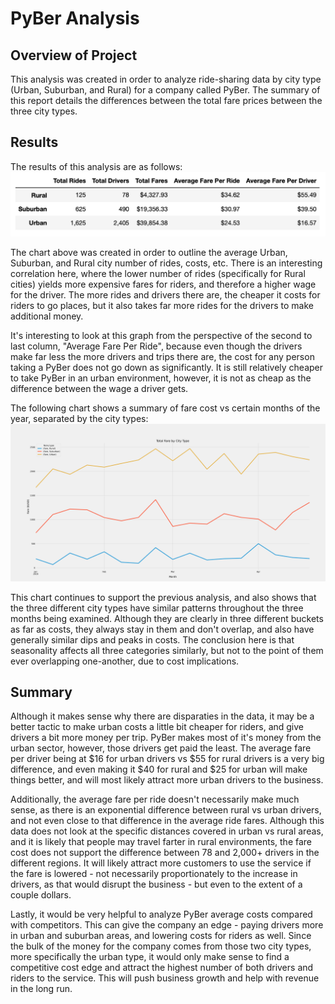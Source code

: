 # PyBer Analysis

## Overview of Project

This analysis was created in order to analyze ride-sharing data by city type (Urban, Suburban, and Rural) for a company called PyBer. The summary of this report details the differences between the total fare prices between the three city types.

## Results

The results of this analysis are as follows:
![PyBer by city type summary](Analysis/PyBer_fare_summary_by_city_type.png)

The chart above was created in order to outline the average Urban, Suburban, and Rural city number of rides, costs, etc. There is an interesting correlation here, where the lower number of rides (specifically for Rural cities) yields more expensive fares for riders, and therefore a higher wage for the driver. The more rides and drivers there are, the cheaper it costs for riders to go places, but it also takes far more rides for the drivers to make additional money. 

It's interesting to look at this graph from the perspective of the second to last column, "Average Fare Per Ride", because even though the drivers make far less the more drivers and trips there are, the cost for any person taking a PyBer does not go down as significantly. It is still relatively cheaper to take PyBer in an urban environment, however, it is not as cheap as the difference between the wage a driver gets. 

The following chart shows a summary of fare cost vs certain months of the year, separated by the city types:
![PyBer by city type summary](Analysis/PyBer_fare_summary.png)

This chart continues to support the previous analysis, and also shows that the three different city types have similar patterns throughout the three months being examined. Although they are clearly in three different buckets as far as costs, they always stay in them and don't overlap, and also have generally similar dips and peaks in costs. The conclusion here is that seasonality affects all three categories similarly, but not to the point of them ever overlapping one-another, due to cost implications.


## Summary

Although it makes sense why there are disparaties in the data, it may be a better tactic to make urban costs a little bit cheaper for riders, and give drivers a bit more money per trip. PyBer makes most of it's money from the urban sector, however, those drivers get paid the least. The average fare per driver being at $16 for urban drivers vs $55 for rural drivers is a very big difference, and even making it $40 for rural and $25 for urban will make things better, and will most likely attract more urban drivers to the business.

Additionally, the average fare per ride doesn't necessarily make much sense, as there is an exponential difference between rural vs urban drivers, and not even close to that difference in the average ride fares. Although this data does not look at the specific distances covered in urban vs rural areas, and it is likely that people may travel farter in rural environments, the fare cost does not support the difference between 78 and 2,000+ drivers in the different regions. It will likely attract more customers to use the service if the fare is lowered - not necessarily proportionately to the increase in drivers, as that would disrupt the business - but even to the extent of a couple dollars. 

Lastly, it would be very helpful to analyze PyBer average costs compared with competitors. This can give the company an edge - paying drivers more in urban and suburban areas, and lowering costs for riders as well. Since the bulk of the money for the company comes from those two city types, more specifically the urban type, it would only make sense to find a competitive cost edge and attract the highest number of both drivers and riders to the service. This will push business growth and help with revenue in the long run. 
